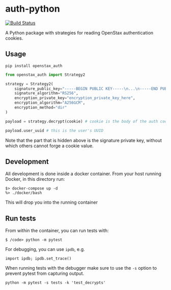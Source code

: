 # auth-python

[![Build Status](https://travis-ci.org/openstax/auth-python.svg?branch=master)](https://travis-ci.org/openstax/auth-python)

A Python package with strategies for reading OpenStax authentication cookies.

## Usage

`pip install openstax_auth`

```python
from openstax_auth import Strategy2

strategy = Strategy2(
    signature_public_key="-----BEGIN PUBLIC KEY-----\n...\n-----END PUBLIC KEY-----"
    signature_algorithm="RS256",
    encryption_private_key="encryption_private_key_here",
    encryption_algorithm="A256GCM",
    encryption_method="dir"
)

payload = strategy.decrypt(cookie) # cookie is the body of the auth cookie

payload.user_uuid # this is the user's UUID
```

Note that the part that is hidden above is the signature private key, without which
others cannot forge a cookie value.

## Development

All development is done inside a docker container.  From your host running Docker, in this directory run:

```
$> docker-compose up -d
%> ./docker/bash
```

This will drop you into the running container

## Run tests

From within the container, you can run tests with:

```
$ /code> python -m pytest
```

For debugging, you can use `ipdb`, e.g.

```
import ipdb; ipdb.set_trace()
```

When running tests with the debugger make sure to use the `-s` option to prevent pytest from capturing output.

`python -m pytest -s tests -k 'test_decrypts'`

